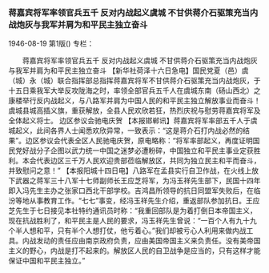 ### 蒋嘉宾将军率领官兵五千  反对内战起义虞城  不甘供蒋介石驱策充当内战炮灰与我军并肩为和平民主独立奋斗

1946-08-19
第1版()
专栏：

　　蒋嘉宾将军率领官兵五千
    反对内战起义虞城
    不甘供蒋介石驱策充当内战炮灰与我军并肩为和平民主独立奋斗
    【新华社荷泽十六日急电】国民党夏（邑）虞（城）永（城）联合指挥部总指挥蒋嘉宾将军不甘供蒋介石驱策充当内战炮灰，于十五日乘我军大举反攻陇海之时，率领全部官兵五千人在虞城东南（砀山西北）之康楼举行反内战起义，与八路军并肩为中国人民的和平民主独立解放事业而奋斗！虞城县城高插义旗，重获解放，全县人民欢欣若狂，热烈庆祝与慰劳蒋嘉宾将军及全体起义将士。
            边区参议会驰电庆贺
    【本报邯郸讯】蒋嘉宾将军率部五千人于虞城起义，此间各界人士闻悉欢欣异常，一致表示：“这是蒋介石打内战必然的结果”。边区参议会代表全区人民驰电庆贺，原电略称：“将军率部起义，再度证明国民党好战分子企图以武力统一中国之迷梦必遭粉碎，中国独立和平民主事业定获胜利。本会代表边区三千万人民欢迎贵部莅临解放区，共同为独立民主和平而奋斗，并致慰问之意！”
    【本报阳城十四日电】八路军在孟县实行自卫作战，在火线上放下武器之蒋军三十八军十七师副师长王应芝将军，为冯玉祥先生部下，民国十四年即入冯先生主办之张家口西北干部学校。吉鸿昌所领导的抗日同盟军失败后，在临汾等地从事教育工作。“七七”事变，经冯玉祥先生介绍，重返部队参加抗日。王应芝先生于七日接见本社特约通讯员时称：“我重回部队是为着打倒日本帝国主义，现在抗战胜利了，和平民主是人民的要求，冯玉祥先生曾说：“一百个人有九十九个半人想和平，只有半个人想打仗，他亏着心。”我们却被亏心人利用来做内战工具。内战发动的责任应由南京政府负责，应由美国帝国主义来负责任。没有美帝国主义的野心，内战是打不起来的。解放区人民的自卫战争是应当的，只有这样才能保证中国和平民主独立。”
